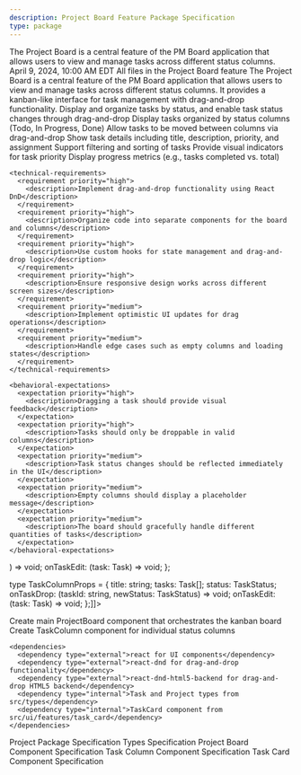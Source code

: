 ```yaml
---
description: Project Board Feature Package Specification
type: package
---
```


<specification>
  <meta>
    <title>Project Board Feature Package</title>
    <description>The Project Board is a central feature of the PM Board application that allows users to view and manage tasks across different status columns.</description>
    <created-at utc-timestamp="1712678400">April 9, 2024, 10:00 AM EDT</created-at>
    <applies-to>
      <file-matcher glob="src/features/project_board/**">All files in the Project Board feature</file-matcher>
    </applies-to>
  </meta>

  <overview>
    <description>The Project Board is a central feature of the PM Board application that allows users to view and manage tasks across different status columns. It provides a kanban-like interface for task management with drag-and-drop functionality.</description>
    <responsibility>Display and organize tasks by status, and enable task status changes through drag-and-drop</responsibility>
  </overview>

  <requirements>
    <functional-requirements>
      <requirement priority="high">
        <description>Display tasks organized by status columns (Todo, In Progress, Done)</description>
      </requirement>
      <requirement priority="high">
        <description>Allow tasks to be moved between columns via drag-and-drop</description>
      </requirement>
      <requirement priority="high">
        <description>Show task details including title, description, priority, and assignment</description>
      </requirement>
      <requirement priority="medium">
        <description>Support filtering and sorting of tasks</description>
      </requirement>
      <requirement priority="medium">
        <description>Provide visual indicators for task priority</description>
      </requirement>
      <requirement priority="medium">
        <description>Display progress metrics (e.g., tasks completed vs. total)</description>
      </requirement>
    </functional-requirements>

    <technical-requirements>
      <requirement priority="high">
        <description>Implement drag-and-drop functionality using React DnD</description>
      </requirement>
      <requirement priority="high">
        <description>Organize code into separate components for the board and columns</description>
      </requirement>
      <requirement priority="high">
        <description>Use custom hooks for state management and drag-and-drop logic</description>
      </requirement>
      <requirement priority="high">
        <description>Ensure responsive design works across different screen sizes</description>
      </requirement>
      <requirement priority="medium">
        <description>Implement optimistic UI updates for drag operations</description>
      </requirement>
      <requirement priority="medium">
        <description>Handle edge cases such as empty columns and loading states</description>
      </requirement>
    </technical-requirements>

    <behavioral-expectations>
      <expectation priority="high">
        <description>Dragging a task should provide visual feedback</description>
      </expectation>
      <expectation priority="high">
        <description>Tasks should only be droppable in valid columns</description>
      </expectation>
      <expectation priority="medium">
        <description>Task status changes should be reflected immediately in the UI</description>
      </expectation>
      <expectation priority="medium">
        <description>Empty columns should display a placeholder message</description>
      </expectation>
      <expectation priority="medium">
        <description>The board should gracefully handle different quantities of tasks</description>
      </expectation>
    </behavioral-expectations>
  </requirements>

  <interfaces>
    <interface type="props">
      <definition><![CDATA[type ProjectBoardProps = {
  project: Project;
  onTaskUpdate: (taskId: string, updates: Partial<Task>) => void;
  onTaskEdit: (task: Task) => void;
};

type TaskColumnProps = {
  title: string;
  tasks: Task[];
  status: TaskStatus;
  onTaskDrop: (taskId: string, newStatus: TaskStatus) => void;
  onTaskEdit: (task: Task) => void;
};]]></definition>
    </interface>
  </interfaces>

  <implementation>
    <files>
      <file path="src/features/project_board/project_board.tsx" action="create">
        <changes>Create main ProjectBoard component that orchestrates the kanban board</changes>
      </file>
      <file path="src/features/project_board/task_column.tsx" action="create">
        <changes>Create TaskColumn component for individual status columns</changes>
      </file>
    </files>

    <dependencies>
      <dependency type="external">react for UI components</dependency>
      <dependency type="external">react-dnd for drag-and-drop functionality</dependency>
      <dependency type="external">react-dnd-html5-backend for drag-and-drop HTML5 backend</dependency>
      <dependency type="internal">Task and Project types from src/types</dependency>
      <dependency type="internal">TaskCard component from src/ui/features/task_card</dependency>
    </dependencies>
  </implementation>

  <references>
    <reference href="../../src.package_specs.md">Project Package Specification</reference>
    <reference href="../../types.specs.md">Types Specification</reference>
    <reference href="./project_board.specs.md">Project Board Component Specification</reference>
    <reference href="./task_column.specs.md">Task Column Component Specification</reference>
    <reference href="../../ui/features/task_card/task_card.specs.md">Task Card Component Specification</reference>
  </references>
</specification>
